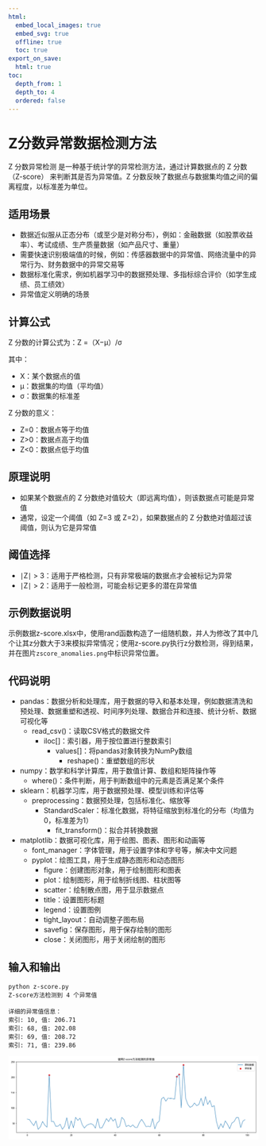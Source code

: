 ```yaml
---
html:
  embed_local_images: true
  embed_svg: true
  offline: true
  toc: true
export_on_save:
  html: true
toc:
  depth_from: 1
  depth_to: 4
  ordered: false
---
```


# Z分数异常数据检测方法

Z 分数异常检测 是一种基于统计学的异常检测方法，通过计算数据点的 Z 分数（Z-score） 来判断其是否为异常值。Z 分数反映了数据点与数据集均值之间的偏离程度，以标准差为单位。

## 适用场景

- 数据近似服从正态分布（或至少是对称分布），例如：金融数据（如股票收益率）、考试成绩、生产质量数据（如产品尺寸、重量）
- 需要快速识别极端值的时候，例如：传感器数据中的异常值、网络流量中的异常行为、财务数据中的异常交易等
- 数据标准化需求，例如机器学习中的数据预处理、多指标综合评价（如学生成绩、员工绩效）
- 异常值定义明确的场景

## 计算公式

Z 分数的计算公式为：Z =（X−μ）/σ

其中：
- X：某个数据点的值
- μ：数据集的均值（平均值）
- σ：数据集的标准差

Z 分数的意义：
- Z=0：数据点等于均值
- Z>0：数据点高于均值
- Z<0：数据点低于均值

## 原理说明

- 如果某个数据点的 Z 分数绝对值较大（即远离均值），则该数据点可能是异常值
- 通常，设定一个阈值（如 Z=3 或 Z=2），如果数据点的 Z 分数绝对值超过该阈值，则认为它是异常值

## 阈值选择

- ∣Z∣ > 3：适用于严格检测，只有非常极端的数据点才会被标记为异常
- ∣Z∣ > 2：适用于一般检测，可能会标记更多的潜在异常值

## 示例数据说明

示例数据z-score.xlsx中，使用rand函数构造了一组随机数，并人为修改了其中几个让其z分数大于3来模拟异常情况；使用z-score.py执行z分数检测，得到结果，并在图片`zscore_anomalies.png`中标识异常位置。

## 代码说明

- pandas：数据分析和处理库，用于数据的导入和基本处理，例如数据清洗和预处理、数据重塑和透视、时间序列处理、数据合并和连接、统计分析、数据可视化等
    - read_csv()：读取CSV格式的数据文件
        - iloc[]：索引器，用于按位置进行整数索引
            - values[]：将pandas对象转换为NumPy数组
                - reshape()：重塑数组的形状
- numpy：数学和科学计算库，用于数值计算、数组和矩阵操作等
    - where()：条件判断，用于判断数组中的元素是否满足某个条件
- sklearn：机器学习库，用于数据预处理、模型训练和评估等
    - preprocessing：数据预处理，包括标准化、缩放等
        - StandardScaler：标准化数据，将特征缩放到标准化的分布（均值为0，标准差为1）
            - fit_transform()：拟合并转换数据
- matplotlib：数据可视化库，用于绘图、图表、图形和动画等
    - font_manager：字体管理，用于设置字体和字号等，解决中文问题
    - pyplot：绘图工具，用于生成静态图形和动态图形
        - figure：创建图形对象，用于绘制图形和图表
        - plot：绘制图形，用于绘制折线图、柱状图等
        - scatter：绘制散点图，用于显示数据点
        - title：设置图形标题
        - legend：设置图例
        - tight_layout：自动调整子图布局
        - savefig：保存图形，用于保存绘制的图形
        - close：关闭图形，用于关闭绘制的图形

## 输入和输出

```
python z-score.py
Z-score方法检测到 4 个异常值

详细的异常值信息：
索引: 10, 值: 206.71
索引: 68, 值: 202.08
索引: 69, 值: 208.72
索引: 71, 值: 239.86
```

![](zscore_anomalies.png)
